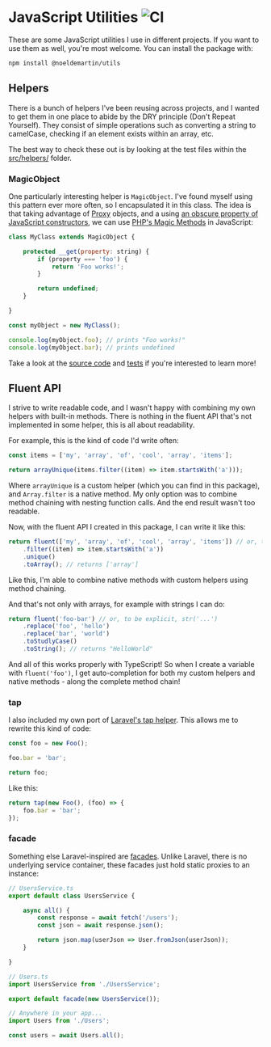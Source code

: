 # JavaScript Utilities ![CI](https://github.com/NoelDeMartin/utils/actions/workflows/ci.yml/badge.svg)

These are some JavaScript utilities I use in different projects. If you want to use them as well, you're most welcome. You can install the package with:

```sh
npm install @noeldemartin/utils
```

## Helpers

There is a bunch of helpers I've been reusing across projects, and I wanted to get them in one place to abide by the DRY principle (Don't Repeat Yourself). They consist of simple operations such as converting a string to camelCase, checking if an element exists within an array, etc.

The best way to check these out is by looking at the test files within the [src/helpers/](src/helpers/) folder.

### MagicObject

One particularly interesting helper is `MagicObject`. I've found myself using this pattern ever more often, so I encapsulated it in this class. The idea is that taking advantage of [Proxy](https://developer.mozilla.org/en-US/docs/Web/JavaScript/Reference/Global_Objects/Proxy) objects, and a using [an obscure property of JavaScript constructors](https://262.ecma-international.org/5.1/#sec-13.2.2), we can use [PHP's Magic Methods](https://www.php.net/manual/en/language.oop5.magic.php) in JavaScript:

```js
class MyClass extends MagicObject {

    protected __get(property: string) {
        if (property === 'foo') {
            return 'Foo works!';
        }

        return undefined;
    }

}

const myObject = new MyClass();

console.log(myObject.foo); // prints "Foo works!"
console.log(myObject.bar); // prints undefined
```

Take a look at the [source code](./src/helpers/MagicObject.ts) and [tests](./src/helpers/MagicObject.test.ts) if you're interested to learn more!

## Fluent API

I strive to write readable code, and I wasn't happy with combining my own helpers with built-in methods. There is nothing in the fluent API that's not implemented in some helper, this is all about readability.

For example, this is the kind of code I'd write often:

```js
const items = ['my', 'array', 'of', 'cool', 'array', 'items'];

return arrayUnique(items.filter((item) => item.startsWith('a')));
```

Where `arrayUnique` is a custom helper (which you can find in this package), and `Array.filter` is a native method. My only option was to combine method chaining with nesting function calls. And the end result wasn't too readable.

Now, with the fluent API I created in this package, I can write it like this:

```js
return fluent(['my', 'array', 'of', 'cool', 'array', 'items']) // or, to be explicit, arr([...])
    .filter((item) => item.startsWith('a'))
    .unique()
    .toArray(); // returns ['array']
```

Like this, I'm able to combine native methods with custom helpers using method chaining.

And that's not only with arrays, for example with strings I can do:

```js
return fluent('foo-bar') // or, to be explicit, str('...')
    .replace('foo', 'hello')
    .replace('bar', 'world')
    .toStudlyCase()
    .toString(); // returns "HelloWorld"
```

And all of this works properly with TypeScript! So when I create a variable with `fluent('foo')`, I get auto-completion for both my custom helpers and native methods - along the complete method chain!

### tap

I also included my own port of [Laravel's tap helper](https://medium.com/@taylorotwell/tap-tap-tap-1fc6fc1f93a6). This allows me to rewrite this kind of code:

```js
const foo = new Foo();

foo.bar = 'bar';

return foo;
```

Like this:

```js
return tap(new Foo(), (foo) => {
    foo.bar = 'bar';
});
```

### facade

Something else Laravel-inspired are [facades](https://laravel.com/docs/10.x/facades#main-content). Unlike Laravel, there is no underlying service container, these facades just hold static proxies to an instance:

```js
// UsersService.ts
export default class UsersService {

    async all() {
        const response = await fetch('/users');
        const json = await response.json();

        return json.map(userJson => User.fromJson(userJson));
    }

}

// Users.ts
import UsersService from './UsersService';

export default facade(new UsersService());

// Anywhere in your app...
import Users from './Users';

const users = await Users.all();
```
